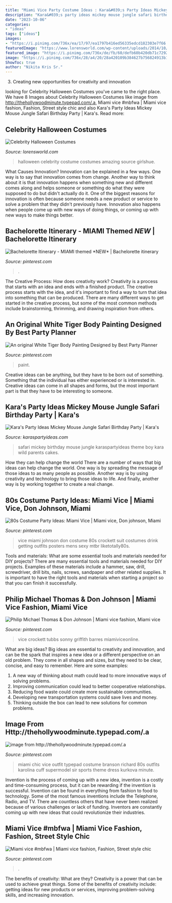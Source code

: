 ```yaml
---
title: "Miami Vice Party Costume Ideas : Kara&#039;s Party Ideas Mickey Mouse Jungle Safari Birthday Party"
description: "Kara&#039;s party ideas mickey mouse jungle safari birthday party"
date: "2023-10-06"
categories:
- "ideas"
tags: ["ideas"]
images:
- "https://i.pinimg.com/736x/ea/17/97/ea1797b416ed56335edcd182303e7f66.jpg"
featuredImage: "https://www.lorensworld.com/wp-content/uploads/2014/10/Amazing-Celebrity-Halloween-Costume-Ideas-2013-2014-F.jpg"
featured_image: "https://i.pinimg.com/736x/de/fb/60/defb60b420db71c729213098cd25cedc.jpg"
image: "https://i.pinimg.com/736x/28/a4/20/28a420109b384627b756824913b15423.jpg"
ShowToc: true
author: "Nikita Kris Sr."
---
```



3. Creating new opportunities for creativity and innovation 

	

		
looking for Celebrity Halloween Costumes you've came to the right place. We have 8 Images about Celebrity Halloween Costumes like image from http://thehollywoodminute.typepad.com/.a, Miami vice #mbfwa | Miami vice fashion, Fashion, Street style chic and also Kara&#039;s Party Ideas Mickey Mouse Jungle Safari Birthday Party | Kara&#039;s. Read more:
		
    
## Celebrity Halloween Costumes

<img loading=lazy src="https://www.lorensworld.com/wp-content/uploads/2014/10/Amazing-Celebrity-Halloween-Costume-Ideas-2013-2014-F.jpg" onerror="this.onerror=null;this.src='https://tse4.mm.bing.net/th?id=OIP.mANO7nWIPA5rbaFzPgHXPAHaDe&amp;pid=15.1';" alt="Celebrity Halloween Costumes">

_Source: lorensworld.com_

>halloween celebrity costume costumes amazing source girlshue. 

	

What Causes Innovation?
Innovation can be explained in a few ways. One way is to say that innovation comes from change. Another way to think about it is that innovation happens when something new and different comes along and helps someone or something do what they were supposed to do but didn't actually do it. 
One of the biggest reasons for innovation is often because someone needs a new product or service to solve a problem that they didn't previously have. Innovation also happens when people come up with new ways of doing things, or coming up with new ways to make things better.

    
## Bachelorette Itinerary - MIAMI Themed *NEW* | Bachelorette Itinerary

<img loading=lazy src="https://i.pinimg.com/736x/28/a4/20/28a420109b384627b756824913b15423.jpg" onerror="this.onerror=null;this.src='https://tse1.mm.bing.net/th?id=OIP.BVdHFG_ndLD6MctPGHospgHaGr&amp;pid=15.1';" alt="Bachelorette Itinerary - MIAMI themed *NEW* | Bachelorette itinerary">

_Source: pinterest.com_

>. 

	

The Creative Process: How does creativity work?
Creativity is a process that starts with an idea and ends with a finished product. The creative process starts with the idea, and it's important to find a way to turn that idea into something that can be produced. There are many different ways to get started in the creative process, but some of the most common methods include brainstorming, thrimming, and drawing inspiration from others.

    
## An Original White Tiger Body Painting Designed By Best Party Planner

<img loading=lazy src="https://i.pinimg.com/originals/0d/a6/c0/0da6c0ad413970723e2578d82565cdd1.jpg" onerror="this.onerror=null;this.src='https://tse1.mm.bing.net/th?id=OIP.Wtm2CoYBQ8wJUm_wNe4PzgHaJ4&amp;pid=15.1';" alt="An original White Tiger Body Painting Designed by Best Party Planner">

_Source: pinterest.com_

>paint. 

	

Creative ideas can be anything, but they have to be born out of something. Something that the individual has either experienced or is interested in. Creative ideas can come in all shapes and forms, but the most important part is that they have to be interesting to someone.

    
## Kara&#039;s Party Ideas Mickey Mouse Jungle Safari Birthday Party | Kara&#039;s

<img loading=lazy src="https://karaspartyideas.com/wp-content/uploads/2016/04/Mickey-Mouse-Jungle-Safari-Birthday-Party-via-Karas-Party-Ideas-KarasPartyIdeas.com23.jpeg" onerror="this.onerror=null;this.src='https://tse4.mm.bing.net/th?id=OIP.Hcd5enVkW7kPaIN_MltfvgHaLH&amp;pid=15.1';" alt="Kara&#039;s Party Ideas Mickey Mouse Jungle Safari Birthday Party | Kara&#039;s">

_Source: karaspartyideas.com_

>safari mickey birthday mouse jungle karaspartyideas theme boy kara wild parents cakes. 

	

How they can help change the world
There are a number of ways that big ideas can help change the world. One way is by spreading the message of those ideas to as many people as possible. Another way is by using creativity and technology to bring those ideas to life. And finally, another way is by working together to create a real change.

    
## 80s Costume Party Ideas: Miami Vice | Miami Vice, Don Johnson, Miami

<img loading=lazy src="https://i.pinimg.com/originals/e3/83/3b/e3833b7d1854d6f74a869e9960476d04.jpg" onerror="this.onerror=null;this.src='https://tse4.mm.bing.net/th?id=OIP.JTNmtOjy5GxPHHds-3HcNwAAAA&amp;pid=15.1';" alt="80s Costume Party Ideas: Miami Vice | Miami vice, Don johnson, Miami">

_Source: pinterest.com_

>vice miami johnson don costume 80s crockett suit costumes drink getting outfits posters mens sexy mtbr liketotally80s. 

	

Tools and materials: What are some essential tools and materials needed for DIY projects?
There are many essential tools and materials needed for DIY projects. Examples of these materials include a hammer, saw, drill, screwdriver, drill bits, nails, screws, sandpaper and other related supplies. It is important to have the right tools and materials when starting a project so that you can finish it successfully.

    
## Philip Michael Thomas &amp; Don Johnson | Miami Vice Fashion, Miami Vice

<img loading=lazy src="https://i.pinimg.com/736x/1b/c7/82/1bc782647b8e62779bbee949c45082a3--don-johnson-michael-okeefe.jpg" onerror="this.onerror=null;this.src='https://tse2.mm.bing.net/th?id=OIP.ajITvQTvOPV3knB50ZjJ6QHaLA&amp;pid=15.1';" alt="Philip Michael Thomas &amp; Don Johnson | Miami vice fashion, Miami vice">

_Source: pinterest.com_

>vice crockett tubbs sonny griffith barres miamiviceonline. 

	

What are big ideas?
Big ideas are essential to creativity and innovation, and can be the spark that inspires a new idea or a different perspective on an old problem. They come in all shapes and sizes, but they need to be clear, concise, and easy to remember. Here are some examples:
1. A new way of thinking about math could lead to more innovative ways of solving problems. 
2. Improving communication could lead to better cooperative relationships. 
3. Reducing food waste could create more sustainable communities. 
4. Developing new transportation systems could save lives and money. 
5. Thinking outside the box can lead to new solutions for common problems.

    
## Image From Http://thehollywoodminute.typepad.com/.a

<img loading=lazy src="https://i.pinimg.com/736x/de/fb/60/defb60b420db71c729213098cd25cedc.jpg" onerror="this.onerror=null;this.src='https://tse3.mm.bing.net/th?id=OIP.o-SRnXAf3y86E777yNMZZwHaKf&amp;pid=15.1';" alt="image from http://thehollywoodminute.typepad.com/.a">

_Source: pinterest.com_

>miami chic vice outfit typepad costume branson richard 80s outfits karolina cuff supermodel sir sports theme dress kurkova minute. 

	

Invention is the process of coming up with a new idea, invention is a costly and time-consuming process, but it can be rewarding if the invention is successful. Invention can be found in everything from fashion to food to technology. Some of the most famous inventions include the Telephone, Radio, and TV. There are countless others that have never been realized because of various challenges or lack of funding. Inventors are constantly coming up with new ideas that could revolutionize their industries.

    
## Miami Vice #mbfwa | Miami Vice Fashion, Fashion, Street Style Chic

<img loading=lazy src="https://i.pinimg.com/736x/ea/17/97/ea1797b416ed56335edcd182303e7f66.jpg" onerror="this.onerror=null;this.src='https://tse2.mm.bing.net/th?id=OIP.n_LE52pd95LNgLnSGC31-QHaIJ&amp;pid=15.1';" alt="Miami vice #mbfwa | Miami vice fashion, Fashion, Street style chic">

_Source: pinterest.com_

>. 

	

The benefits of creativity: What are they?
Creativity is a power that can be used to achieve great things. Some of the benefits of creativity include: getting ideas for new products or services, improving problem-solving skills, and increasing innovation.

